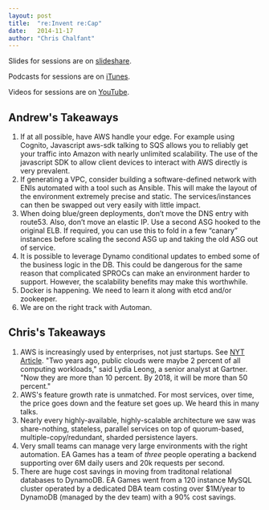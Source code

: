 ```yaml
---
layout: post
title:  "re:Invent re:Cap"
date:   2014-11-17
author: "Chris Chalfant"
---
```


Slides for sessions are on [slideshare](http://www.slideshare.net/AmazonWebServices/tag/reinvent2014/?adbid=709885272452154&adbpl=fb&adbpr=247010772072942&adbsc=reInvent_20141116_35705947).

Podcasts for sessions are on [iTunes](https://itunes.apple.com/us/podcast/aws-re-invent-2014/id941313180?mt=2&ign-mpt=uo%3D2).

Videos for sessions are on [YouTube](https://www.youtube.com/user/AmazonWebServices/playlists).

Andrew's Takeaways
------------------
1. If at all possible, have AWS handle your edge. For example using Cognito, Javascript aws-sdk talking to SQS allows you to reliably get your traffic into Amazon with nearly unlimited scalability. The use of the javascript SDK to allow client devices to interact with AWS directly is very prevalent.
2. If generating a VPC, consider building a software-defined network with ENIs automated with a tool such as Ansible. This will make the layout of the environment extremely precise and static. The services/instances can then be swapped out very easily with little impact.
3. When doing blue/green deployments, don’t move the DNS entry with route53. Also, don’t move an elastic IP. Use a second ASG hooked to the original ELB. If required, you can use this to fold in a few “canary” instances before scaling the second ASG up and taking the old ASG out of service.
4. It is possible to leverage Dynamo conditional updates to embed some of the business logic in the DB.  This could be dangerous for the same reason that complicated SPROCs can make an environment harder to support. However, the scalability benefits may make this worthwhile.
5. Docker is happening. We need to learn it along with etcd and/or zookeeper.
6. We are on the right track with Automan.

Chris's Takeaways
-----------------
1. AWS is increasingly used by enterprises, not just startups. See [NYT Article](http://www.nytimes.com/2014/11/17/business/amazon-moves-to-extend-cloud-computing-dominance.html?_r=0). "Two years ago, public clouds were maybe 2 percent of all computing workloads," said Lydia Leong, a senior analyst at Gartner. "Now they are more than 10 percent. By 2018, it will be more than 50 percent."
2. AWS's feature growth rate is unmatched. For most services, over time, the price goes down and the feature set goes up. We heard this in many talks.
3. Nearly every highly-available, highly-scalable architecture we saw was share-nothing, stateless, parallel services on top of quorum-based, multiple-copy/redundant, sharded persistence layers.
4. Very small teams can manage very large environments with the right automation. EA Games has a team of *three* people operating a backend supporting over 6M daily users and 20k requests per second.
5. There are huge cost savings in moving from traditonal relational databases to DynamoDB. EA Games went from a 120 instance MySQL cluster operated by a dedicated DBA team costing over $1M/year to DynamoDB (managed by the dev team) with a 90% cost savings.